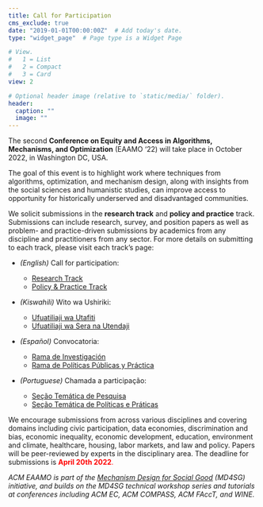```yaml
---
title: Call for Participation
cms_exclude: true
date: "2019-01-01T00:00:00Z"  # Add today's date.
type: "widget_page"  # Page type is a Widget Page

# View.
#   1 = List
#   2 = Compact
#   3 = Card
view: 2

# Optional header image (relative to `static/media/` folder).
header:
  caption: ""
  image: ""
---
```


The second **Conference on Equity and Access in Algorithms, Mechanisms, and Optimization** (EAAMO ‘22) will take place in October 2022, in Washington DC, USA.

The goal of this event is to highlight work where techniques from algorithms, optimization, and mechanism design, along with insights from the social sciences and humanistic studies, can improve access to opportunity for historically underserved and disadvantaged communities.

We solicit submissions in the **research track** and **policy and practice** track. Submissions can include research, survey, and position papers as well as problem- and practice-driven submissions by academics from any discipline and practitioners from any sector. For more details on submitting to each track, please visit each track’s page:

- *(English)* Call for participation:
  - [Research Track](https://conference2022.eaamo.org/cfpresearch/) 
  - [Policy & Practice Track](https://conference2022.eaamo.org/cfppolicyandpractice/)


- *(Kiswahili)* Wito wa Ushiriki:
  - [Ufuatiliaji wa Utafiti](https://conference2022.eaamo.org/cfpresearchsw/) 
  - [Ufuatiliaji wa Sera na Utendaji](https://conference2022.eaamo.org/cfppolicysw/)


- *(Español)* Convocatoria:
  - [Rama de Investigación](https://conference2022.eaamo.org/cfpresearch_esp/) 
  - [Rama de Políticas Públicas y Práctica](https://conference2022.eaamo.org/cfppolicyandpractice_esp/)

- *(Portuguese)* Chamada a participação:
  - [Seção Temática de Pesquisa](https://conference2022.eaamo.org/cfpresearch_por/) 
  - [Seção Temática de Políticas e Práticas](https://conference2022.eaamo.org/cfppolicyandpractice_por/)

 We encourage submissions from across various disciplines and covering domains including civic participation, data economies, discrimination and bias, economic inequality, economic development, education, environment and climate, healthcare, housing, labor markets, and law and policy. Papers will be peer-reviewed by experts in the disciplinary area. The deadline for submissions is <span style="color:red">**April 20th 2022**.</span> 

*ACM EAAMO is part of the [Mechanism Design for Social Good](https://www.md4sg.com) (MD4SG) initiative, and builds on the MD4SG technical workshop series and tutorials at conferences including ACM EC, ACM COMPASS, ACM FAccT, and WINE.*
